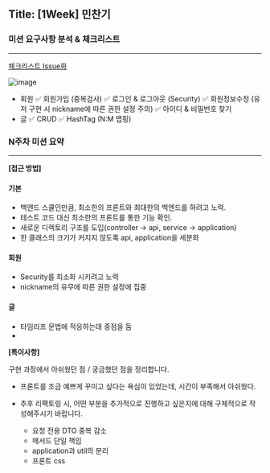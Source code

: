 ## Title: [1Week] 민찬기

### 미션 요구사항 분석 & 체크리스트

---

[체크리스트 Issue화](https://github.com/likelion-backendschool/FinalProject_MinChanKi_team8/issues?q=is%3Aissue+is%3Aopen+sort%3Aupdated-desc)

![image](https://user-images.githubusercontent.com/92210823/196600285-b569c15d-8761-4c4a-94d4-8ad86569b86b.png)

- 회원
  ✅ 회원가입 (중복검사)
  ✅ 로그인 & 로그아웃 (Security)
  ✅ 회원정보수정
  (유저 구현 시 nickname에 따른 권한 설정 주의)
  ✅ 아이디 & 비밀번호 찾기
- 글
  ✅ CRUD
  ✅ HashTag (N:M 맵핑)


### N주차 미션 요약

---

**[접근 방법]**

#### 기본
- 백엔드 스쿨인만큼, 최소한의 프론트와 최대한의 백엔드를 하려고 노력.
- 테스트 코드 대신 최소한의 프론트를 통한 기능 확인.
- 새로운 디렉토리 구조를 도입(controller -> api, service -> application)
- 한 클래스의 크기가 커지지 않도록 api, application을 세분화

#### 회원
- Security를 최소화 시키려고 노력
- nickname의 유무에 따른 권한 설정에 집중
    
#### 글
- 타임리프 문법에 적응하는데 중점을 둠
- 
    
**[특이사항]**

구현 과정에서 아쉬웠던 점 / 궁금했던 점을 정리합니다.

- 프론트를 조금 예쁘게 꾸미고 싶다는 욕심이 있었는데, 시간이 부족해서 아쉬웠다.

- 추후 리팩토링 시, 어떤 부분을 추가적으로 진행하고 싶은지에 대해 구체적으로 작성해주시기 바랍니다.
    - 요청 전용 DTO 중복 감소
    - 메서드 단일 책임
    - application과 util의 분리
    - 프론트 css
